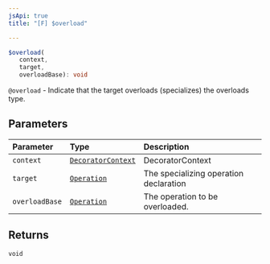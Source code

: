 ```yaml
---
jsApi: true
title: "[F] $overload"

---
```

```ts
$overload(
   context, 
   target, 
   overloadBase): void
```

`@overload` - Indicate that the target overloads (specializes) the overloads type.

## Parameters

| Parameter | Type | Description |
| :------ | :------ | :------ |
| `context` | [`DecoratorContext`](../interfaces/DecoratorContext.md) | DecoratorContext |
| `target` | [`Operation`](../interfaces/Operation.md) | The specializing operation declaration |
| `overloadBase` | [`Operation`](../interfaces/Operation.md) | The operation to be overloaded. |

## Returns

`void`
